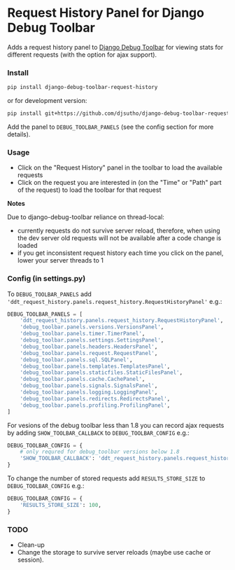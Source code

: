 Request History Panel for Django Debug Toolbar
==============================================

Adds a request history panel to [Django Debug Toolbar](https://github.com/django-debug-toolbar/django-debug-toolbar) for viewing stats for different requests (with the option for ajax support).


### Install ###

```bash
pip install django-debug-toolbar-request-history
```

or for development version:


```bash
pip install git+https://github.com/djsutho/django-debug-toolbar-request-history.git
```

Add the panel to ```DEBUG_TOOLBAR_PANELS``` (see the config section for more details).


### Usage ###

* Click on the "Request History" panel in the toolbar to load the available requests 
* Click on the request you are interested in (on the "Time" or "Path" part of the request) to load the toolbar for that request


**Notes**

Due to django-debug-toolbar reliance on thread-local:
- currently requests do not survive server reload, therefore, when using the dev server old requests will not be available after a code change is loaded
- if you get inconsistent request history each time you click on the panel, lower your server threads to 1


### Config (in settings.py) ###

To ```DEBUG_TOOLBAR_PANELS``` add ```'ddt_request_history.panels.request_history.RequestHistoryPanel'``` e.g.:

```python
DEBUG_TOOLBAR_PANELS = [
    'ddt_request_history.panels.request_history.RequestHistoryPanel',  # Here it is 
    'debug_toolbar.panels.versions.VersionsPanel',
    'debug_toolbar.panels.timer.TimerPanel',
    'debug_toolbar.panels.settings.SettingsPanel',
    'debug_toolbar.panels.headers.HeadersPanel',
    'debug_toolbar.panels.request.RequestPanel',
    'debug_toolbar.panels.sql.SQLPanel',
    'debug_toolbar.panels.templates.TemplatesPanel',
    'debug_toolbar.panels.staticfiles.StaticFilesPanel',
    'debug_toolbar.panels.cache.CachePanel',
    'debug_toolbar.panels.signals.SignalsPanel',
    'debug_toolbar.panels.logging.LoggingPanel',
    'debug_toolbar.panels.redirects.RedirectsPanel',
    'debug_toolbar.panels.profiling.ProfilingPanel',
]
```

For vesions of the debug toolbar less than 1.8 you can record ajax requests by adding ```SHOW_TOOLBAR_CALLBACK``` to ```DEBUG_TOOLBAR_CONFIG``` e.g.:

```python
DEBUG_TOOLBAR_CONFIG = {
    # only requred for debug_toolbar versions below 1.8
    'SHOW_TOOLBAR_CALLBACK': 'ddt_request_history.panels.request_history.allow_ajax',
}
```


To change the number of stored requests add ```RESULTS_STORE_SIZE``` to ```DEBUG_TOOLBAR_CONFIG``` e.g.:

```python
DEBUG_TOOLBAR_CONFIG = {
    'RESULTS_STORE_SIZE': 100,
}
```


### TODO ###
* Clean-up
* Change the storage to survive server reloads (maybe use cache or session).
